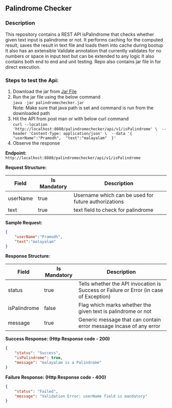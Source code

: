 ## Palindrome Checker

### Description
This repository contains a REST API isPalindrome that checks whether given text input is palindrome or not.
It performs caching for the computed result, saves the result in text file and loads them into cache during bootup
It also has an extensible Validate annotation that currently validates for no numbers or space in input text but can be extended to any logic
It also contains both end to end and unit testing.
Repo also contains jar file in for direct execution.

### Steps to test the Api:

1. Download the jar from [Jar File](https://github.com/PramodhChander/PalindromeChecker/blob/master/out/artifacts/palindromechecker_jar/palindromechecker.jar) <br />
2. Run the jar file using the below command <br />
   `java -jar palindromechecker.jar` <br />
   Note: Make sure that java path is set and command is run from the downloaded path <br />
3. Hit the API from post man or with below curl command <br />
`curl --location 'http://localhost:8080/palindromechecker/api/v1/isPalindrome' \ 
--header 'Content-Type: application/json' \ 
--data '{ 
    "userName":"Pramodh", 
    "text":"malayalam" 
}'`
4. Observe the response  <br />

**Endpoint:** <br />
`http://localhost:8080/palindromechecker/api/v1/isPalindrome`

**Request Structure:** <br />

| Field  | Is Mandatory | Description |
| ------------- | ------------- | ------------ |
| userName  | true  | Username which can be used for future authorizations |
| text  | true  | text field to check for palindrome |

**Sample Request:** <br />
```json
{ 
    "userName":"Pramodh", 
    "text":"malayalam"
}
```

**Response Structure:** <br />

| Field  | Is Mandatory | Description |
| ------------- | ------------- | ------------ |
| status  | true  | Tells whether the API invocation is Success or Failure or Error (in case of Exception)  |
| isPalindrome  | false  | Flag which marks whether the given text is palindrome or not |
| message  | true  | Generic message that can contain error message incase of any error  |

**Success Response: (Http Response code - 200)** <br />
```json
{ 
    "status": "Success", 
    "isPalindrome": true, 
    "message": "malayalam is a Palindrome" 
}
```

**Failure Response: (Http Response code - 400)** <br />
```json
{ 
    "status": "Failed", 
    "message": "Validation Error: userName field is mandatory" 
}
```
